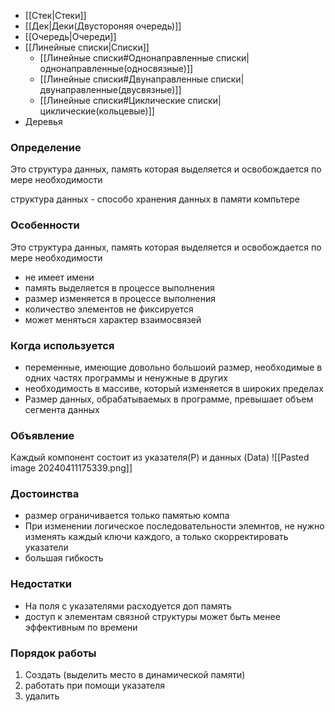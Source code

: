 - [[Стек|Стеки]]
- [[Дек|Деки(Двустороняя очередь)]]
- [[Очередь|Очереди]]
- [[Линейные списки|Списки]] 
	- [[Линейные списки#Однонаправленные списки|однонаправленные(односвязные)]]
	- [[Линейные списки#Двунаправленные списки|двунаправленные(двусвязные)]]
	- [[Линейные списки#Циклические списки|циклические(кольцевые)]]
- Деревья


### Определение 
Это структура данных, память которая выделяется и освобождается по мере необходимости

структура данных - способо хранения данных в памяти компьтере

### Особенности 
Это структура данных, память которая выделяется и освобождается по мере необходимости

- не имеет имени
- память выделяется в процессе выполнения
- размер изменяется в процессе выполнения
- количество элементов не фиксируется
- может меняться характер взаимосвязей


### Когда используется

- переменные, имеющие довольно большоий размер, необходимые в одних частях программы и ненужные в других
- необходимость в массиве, который изменяется в широких пределах 
- Размер данных, обрабатываемых в программе, превышает объем сегмента данных


### Объявление

Каждый компонент состоит из указателя(P) и данных (Data)
![[Pasted image 20240411175339.png]]


### Достоинства
- размер ограничивается только памятью компа
- При изменении логическое последовательности элемнтов, не нужно изменять каждый ключи каждого, а только скорректировать указатели 
- большая гибкость


### Недостатки
- На поля с указателями расходуется доп память
- доступ к элементам связной структуры может быть менее эффективным по времени

### Порядок работы
1. Создать (выделить место в динамической памяти)
2. работать при помощи указателя
3. удалить